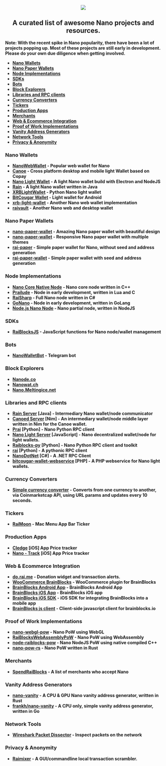 <p align="center">
  <img src="https://i.imgur.com/RKednCR.png"><b />
  <h2 align="center">A curated list of awesome Nano projects and resources.</h2>
  <p> Note: With the recent spike in Nano popularity, there have been a lot of projects popping up. Most of these projects are still early in development. <b>Please do your own due diligence when getting involved.</b></p>
</p>

* [Nano Wallets](#NanoWallets)
* [Nano Paper Wallets](#NanoPaperWallets)
* [Node Implementations](#NodeImplementations)
* [SDKs](#SDKs)
* [Bots](#Bots)
* [Block Explorers](#BlockExplorers)
* [Libraries and RPC clients](#RPCServers)
* [Currency Converters](#RaiBlocksCurrencyConverters)
* [Tickers](#Tickers)
* [Production Apps](#ProductionApps)
* [Merchants](#Merchants)
* [Web & Ecommerce Integration](#WebIntegration)
* [Proof of Work Implementations](#ProofofWork)
* [Vanity Address Generators](#VanityAddress)
* [Network Tools](#NetworkTools)
* [Privacy & Anonymity](#Privacy)
<a name="NanoWallets"></a>
### Nano Wallets
* [NanoWebWallet](https://github.com/jaimehgb/RaiWalletV2/) - Popular web wallet for Nano
* [Canoe](https://getcanoe.io) - Cross platform desktop and mobile light Wallet based on Copay
* [Nano Light Wallet](https://github.com/AugustoResende/NanoLightWallet) - A light Nano wallet build with Electron and NodeJS
* [Rain](https://github.com/thehen101/Rain) - A light Nano wallet written in Java
* [XRBLightWallet](https://github.com/BenedictThompson/XRBLightWallet) - Python Nano light wallet
* [BitCougar Wallet](https://github.com/eduardofacunha/bitcougar-wallet) - Light wallet for Android
* [xrb-light-wallet](https://github.com/numtel/xrb-light-wallet) - Another Nano web wallet implementation
* [raivault](https://github.com/cronoh/raivault) - Another Nano web and desktop wallet

<a name="NanoPaperWallets"></a>
### Nano Paper Wallets
* [nano-paper-wallet](https://github.com/vitorcremonez/nano-paper-wallet) - Amazing Nano paper wallet with beautiful design
* [nano-paper-wallet](https://github.com/jelofsson/nano-paper-wallet) - Responsive Nano paper wallet with multiple themes
* [rai-paper](https://github.com/Blootoon/rai-paper) - Simple paper wallet for Nano, without seed and address generation
* [rai-paper-wallet](https://github.com/numtel/rai-paper-wallet/) - Simple paper wallet with seed and address generation

<a name="NodeImplementations"></a>
### Node Implementations
* [Nano Core Native Node](https://github.com/nanocurrency/raiblocks) - Nano core node written in C++
* [Prailude](https://github.com/slact/prailude) - Node in early development, written in Lua and C
* [RaiSharp](https://github.com/vardthomas/Aggrex.RaiSharp) - Full Nano node written in C#
* [GoNano](https://github.com/frankh/nano) - Node in early development, written in GoLang
* [Node.js Nano Node](https://github.com/numtel/node-nano-node) - Nano partial node, written in NodeJS

<a name="SDKs"></a>
### SDKs
* [RaiBlocksJS](https://github.com/SergiySW/RaiBlocksJS) - JavaScript functions for Nano node/wallet management

<a name="Bots"></a>
### Bots
* [NanoWalletBot](https://github.com/SergiySW/NanoWalletBot) - Telegram bot

<a name="BlockExplorers"></a>
### Block Explorers
* [Nanode.co](https://www.nanode.co/)
* [Nanowat.ch](https://nanowat.ch/)
* [Nano.Meltingice.net](https://nano.meltingice.net/explorer/)

<a name="RPCServers"></a>
### Libraries and RPC clients
* [Rain Server](https://github.com/thehen101/RainServer) [Java] - Intermediary Nano wallet/node communicator
* [Canoed Server](https://github.com/getcanoe/canoed) [Nim] - An intermediary wallet/node middle layer written in Nim for the Canoe wallet.
* [Prai](https://github.com/jxub/prai) [Python] - Nano Python RPC client
* [Nano Light Server](https://github.com/AugustoResende/NanoLightServer) [JavaScript] - Nano decentralized wallet/node for light wallets.
* [Raiblocks-py](https://github.com/dourvaris/raiblocks-py) [Python] - Nano Python RPC client and toolkit
* [rai](https://github.com/kennell/rai) [Python] - A pythonic RPC client
* [NanoDotNet](https://github.com/Flufd/NanoDotNet) [C#] - A .NET RPC Client
* [bitcougar-wallet-webservice](https://github.com/eduardofacunha/bitcougar-wallet-webservice) [PHP] - A PHP webservice for Nano light wallets.

<a name="RaiBlocksCurrencyConverters"></a>
### Currency Converters
* [Simple currency converter](http://raiw.krampe.se/value.html?currency=raiblocks&to=usd&value=100) - Converts from one currency to another, via Coinmarketcap API, using URL params and updates every 10 seconds.

<a name="Tickers"></a>
### Tickers
* [RaiMoon](https://github.com/dannytatom/RaiMoon) - Mac Menu App Bar Ticker

<a name="ProductionApps"></a>
### Production Apps
* [Cledge](https://itunes.apple.com/us/app/cledge/id1330236044?mt=8) [iOS] App Price tracker
* [Nano - Track](https://itunes.apple.com/us/app/nano-track-%24nano-price/id1324787752?mt=8) [iOS] App Price tracker

<a name="WebIntegration"></a>
### Web & Ecommerce Integration
* [do.rai.me](https://doraime.com/) - Donation widget and transaction alerts.
* [WooCommerce BrainBlocks](https://github.com/brainblocks/woocommerce-brainblocks) - WooCommerce plugin for BrainBlocks
* [BrainBlocks Android App](https://github.com/brainblocks/brainblocks-android) - BrainBlocks Android App
* [BrainBlocks iOS App](https://github.com/brainblocks/brainblocks-ios) - BrainBlocks iOS app
* [BrainBlocks iOS SDK](https://github.com/brainblocks/brainblocks-ios-sdk) - iOS SDK for integrating BrainBlocks into a mobile app
* [BrainBlocks js client](https://github.com/brainblocks/brainblocks) - Client-side javascript client for brainblocks.io

<a name="ProofofWork"></a>
### Proof of Work Implementations
* [nano-webgl-pow](https://github.com/numtel/nano-webgl-pow) - Nano PoW using WebGL
* [RaiBlocksWebAssemblyPoW](https://github.com/jaimehgb/RaiBlocksWebAssemblyPoW) - Nano PoW using WebAssembly
* [node-raiblocks-pow](https://github.com/numtel/node-raiblocks-pow) - Nano NodeJS PoW using native compiled C++
* [nano-pow-rs](https://github.com/termhn/nanopow-rs/) - Nano PoW written in Rust

<a name="Merchants"></a>
### Merchants
* [SpendRaiBlocks](https://www.spendraiblocks.com/) - A list of merchants who accept Nano

<a name="VanityAddress"></a>
### Vanity Address Generators
* [nano-vanity](https://github.com/PlasmaPower/nano-vanity) - A CPU & GPU Nano vanity address generator, written in Rust
* [frankh/nano-vanity](https://github.com/frankh/nano-vanity) - A CPU only, simple vanity address generator, written in Go

<a name="NetworkTools"></a>
### Network Tools
* [Wireshark Packet Dissector](https://gist.github.com/slact/63571aad31d8f445ac045391a7857ef5) - Inspect packets on the network

<a name="Privacy"></a>
### Privacy & Anonymity 
* [Raimixer](https://github.com/juanjux/raimixer/) - A GUI/commandline local transaction scrambler.
